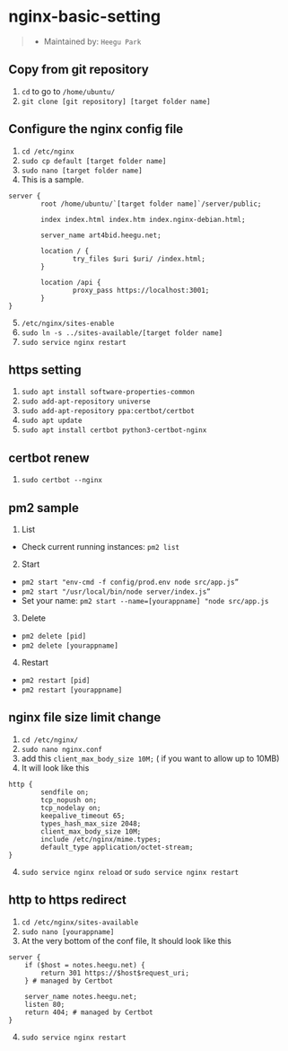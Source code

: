 # nginx-basic-setting
> - Maintained by: `Heegu Park`

## Copy from git repository
1. `cd` to go to `/home/ubuntu/`
2. `git clone [git repository] [target folder name]`

## Configure the nginx config file
1. `cd /etc/nginx`
2. `sudo cp default [target folder name]`
3. `sudo nano [target folder name]`
4. This is a sample.
```
server {
        root /home/ubuntu/`[target folder name]`/server/public;

        index index.html index.htm index.nginx-debian.html;

        server_name art4bid.heegu.net;

        location / {
                try_files $uri $uri/ /index.html;
        }

        location /api {
                proxy_pass https://localhost:3001;
        }
}
```
5. `/etc/nginx/sites-enable`
6. `sudo ln -s ../sites-available/[target folder name]`
6. `sudo service nginx restart`

## https setting
1. `sudo apt install software-properties-common`
2. `sudo add-apt-repository universe`
3. `sudo add-apt-repository ppa:certbot/certbot`
4. `sudo apt update`
5. `sudo apt install certbot python3-certbot-nginx`

## certbot renew
1. `sudo certbot --nginx`

## pm2 sample
1. List
- Check current running instances: `pm2 list`
2. Start
- `pm2 start "env-cmd -f config/prod.env node src/app.js”`
- `pm2 start "/usr/local/bin/node server/index.js”`
- Set your name: `pm2 start --name=[yourappname] "node src/app.js`
3. Delete
- `pm2 delete [pid]`
- `pm2 delete [yourappname]`
4. Restart
- `pm2 restart [pid]`
- `pm2 restart [yourappname]`

## nginx file size limit change
1. `cd /etc/nginx/`
2. `sudo nano nginx.conf`
3. add this `client_max_body_size 10M;` ( if you want to allow up to 10MB)
4. It will look like this
```
http {
        sendfile on;
        tcp_nopush on;
        tcp_nodelay on;
        keepalive_timeout 65;
        types_hash_max_size 2048;
        client_max_body_size 10M;
        include /etc/nginx/mime.types;
        default_type application/octet-stream;
}
```
4. `sudo service nginx reload` or `sudo service nginx restart`

## http to https redirect
1. `cd /etc/nginx/sites-available`
2. `sudo nano [yourappname]`
3. At the very bottom of the conf file, It should look like this 
```
server {
    if ($host = notes.heegu.net) {
        return 301 https://$host$request_uri;
    } # managed by Certbot

    server_name notes.heegu.net;
    listen 80;
    return 404; # managed by Certbot
}
```
4. `sudo service nginx restart`
